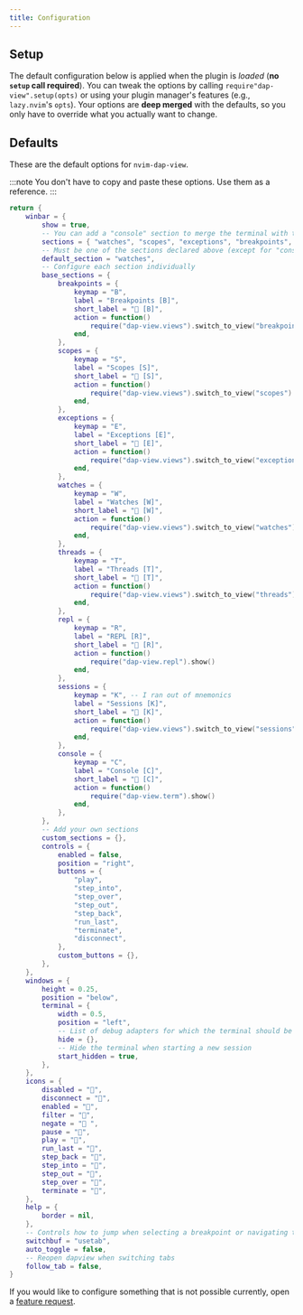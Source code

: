 ```yaml
---
title: Configuration
---
```


## Setup

The default configuration below is applied when the plugin is _loaded_ (**no `setup` call required**). You can tweak the options by calling `require"dap-view".setup(opts)` or using your plugin manager's features (e.g., `lazy.nvim`'s `opts`). Your options are **deep merged** with the defaults, so you only have to override what you actually want to change.

## Defaults

These are the default options for `nvim-dap-view`.

:::note
You don't have to copy and paste these options. Use them as a reference.
:::

```lua
return {
    winbar = {
        show = true,
        -- You can add a "console" section to merge the terminal with the other views
        sections = { "watches", "scopes", "exceptions", "breakpoints", "threads", "repl" },
        -- Must be one of the sections declared above (except for "console")
        default_section = "watches",
        -- Configure each section individually
        base_sections = {
            breakpoints = {
                keymap = "B",
                label = "Breakpoints [B]",
                short_label = " [B]",
                action = function()
                    require("dap-view.views").switch_to_view("breakpoints")
                end,
            },
            scopes = {
                keymap = "S",
                label = "Scopes [S]",
                short_label = "󰂥 [S]",
                action = function()
                    require("dap-view.views").switch_to_view("scopes")
                end,
            },
            exceptions = {
                keymap = "E",
                label = "Exceptions [E]",
                short_label = "󰢃 [E]",
                action = function()
                    require("dap-view.views").switch_to_view("exceptions")
                end,
            },
            watches = {
                keymap = "W",
                label = "Watches [W]",
                short_label = "󰛐 [W]",
                action = function()
                    require("dap-view.views").switch_to_view("watches")
                end,
            },
            threads = {
                keymap = "T",
                label = "Threads [T]",
                short_label = "󱉯 [T]",
                action = function()
                    require("dap-view.views").switch_to_view("threads")
                end,
            },
            repl = {
                keymap = "R",
                label = "REPL [R]",
                short_label = "󰯃 [R]",
                action = function()
                    require("dap-view.repl").show()
                end,
            },
            sessions = {
                keymap = "K", -- I ran out of mnemonics
                label = "Sessions [K]",
                short_label = " [K]",
                action = function()
                    require("dap-view.views").switch_to_view("sessions")
                end,
            },
            console = {
                keymap = "C",
                label = "Console [C]",
                short_label = "󰆍 [C]",
                action = function()
                    require("dap-view.term").show()
                end,
            },
        },
        -- Add your own sections
        custom_sections = {},
        controls = {
            enabled = false,
            position = "right",
            buttons = {
                "play",
                "step_into",
                "step_over",
                "step_out",
                "step_back",
                "run_last",
                "terminate",
                "disconnect",
            },
            custom_buttons = {},
        },
    },
    windows = {
        height = 0.25,
        position = "below",
        terminal = {
            width = 0.5,
            position = "left",
            -- List of debug adapters for which the terminal should be ALWAYS hidden
            hide = {},
            -- Hide the terminal when starting a new session
            start_hidden = true,
        },
    },
    icons = {
        disabled = "",
        disconnect = "",
        enabled = "",
        filter = "󰈲",
        negate = " ",
        pause = "",
        play = "",
        run_last = "",
        step_back = "",
        step_into = "",
        step_out = "",
        step_over = "",
        terminate = "",
    },
    help = {
        border = nil,
    },
    -- Controls how to jump when selecting a breakpoint or navigating the stack
    switchbuf = "usetab",
    auto_toggle = false,
    -- Reopen dapview when switching tabs
    follow_tab = false,
}
```

If you would like to configure something that is not possible currently, open a [feature request](https://github.com/igorlfs/nvim-dap-view/issues/new?template=feature_request.yml).
